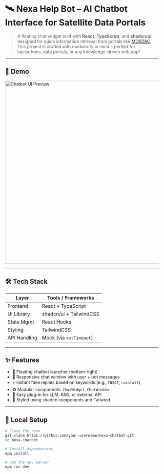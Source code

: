 # 🛰️ Nexa Help Bot – AI Chatbot Interface for Satellite Data Portals

> A floating chat widget built with **React**, **TypeScript**, and **shadcn/ui**, designed for quick information retrieval from portals like [MOSDAC](https://www.mosdac.gov.in).  
> This project is crafted with modularity in mind – perfect for hackathons, data portals, or any knowledge-driven web app!

---

## 🚀 Demo

<img src="https://user-images.githubusercontent.com/your-image-link" alt="Chatbot UI Preview" width="600" />

---

## 🛠️ Tech Stack

| Layer        | Tools / Frameworks              |
|--------------|----------------------------------|
| Frontend     | React + TypeScript              |
| UI Library   | shadcn/ui + TailwindCSS         |
| State Mgmt   | React Hooks                     |
| Styling      | TailwindCSS                     |
| API Handling | Mock (via `setTimeout`)         |

---

## ✨ Features

- 🔘 Floating chatbot launcher (bottom-right)
- 💬 Responsive chat window with user + bot messages
- ⚡ Instant fake replies based on keywords (e.g., `INSAT`, `rainfall`)
- ♻️ Modular components: `ChatWidget`, `ChatWindow`
- 🧠 Easy plug-in for LLM, RAG, or external API
- 🎨 Styled using shadcn components and Tailwind

---

## 🧪 Local Setup

```bash
# Clone the repo
git clone https://github.com/your-username/nexa-chatbot.git
cd nexa-chatbot

# Install dependencies
npm install

# Run the dev server
npm run dev
